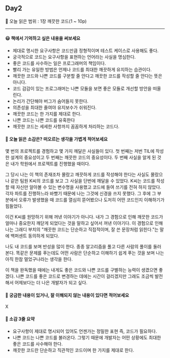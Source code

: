 ## Day2
🔖 오늘 읽은 범위 : 1장 깨끗한 코드(1 ~ 10p) 

---

#### 😃 책에서 기억하고 싶은 내용을 써보세요
- 제대로 명시한 요구사항은 코드만큼 정형적이며 테스트 케이스로 사용해도 좋다.
- 궁극적으로 코드는 요구사항을 표현하는 언어라는 사실을 명심한다.
- 좋은 코드를 사수하는 일은 프로그래머의 책임이다.
- 빨리 가는 유일한 방법은 언제나 코드를 최대한 깨끗하게 유지하는 습관이다.
- 깨끗한 코드와 나쁜 코드를 구분할 줄 안다고 깨끗한 코드를 작성할 줄 안다는 뜻은 아니다.
- 코드 감감이 있는 프로그래머는 나쁜 모듈을 보면 좋은 모듈로 개선할 방안을 떠올린다.
- 논리가 간단해야 버그가 숨어들지 못한다. 
- 의존성을 최대한 줄여야 유지보수가 쉬워진다. 
- 깨끗한 코드는 한 가지를 제대로 한다.
- 나쁜 코드는 나쁜 코드를 유혹한다
- 깨끗한 코드는 세세한 사항까지 꼼꼼하게 처리하는 코드다.

#### 🤔 오늘 읽은 소감은? 떠오르는 생각을 가볍게 적어보세요
몇 번의 프로젝트를 경험하고 몇 가지 깨달은 사실들이 있다. 첫 번째는 저번 TIL에 작성한 설계의 중요성이고 두 번째는 깨끗한 코드의 중요성이다. 두 번째 사실을 알게 된 것은 내가 학원에서 프로젝트를 진행했을 때이다.

그 당시 나는 이 책의 존재조차 몰랐고 깨끗하게 코드를 작성해야 한다는 사실도 몰랐으나 같은 팀원 K씨의 코드를 보고 그 사실을 단번에 깨달을 수 있었다. K씨는 코드를 작성할 때 자신만 알아볼 수 있는 변수명을 사용했고 코드에 들여 쓰기를 전혀 하지 않았다. 각자 파트를 진행하느라 바빴기 때문에 나는 그것에 신경을 쓰지 못했다. 그 후에 그 부분에서 오류가 발생했을 때 코드를 열심히 뜯어봤으나 도저히 어떤 코드인지 이해하기가 힘들었다.

이건 K씨를 원망하기 위해 꺼낸 이야기가 아니다. 내가 그 경험으로 인해 깨끗한 코드가 얼마나 중요한지 깨닫게 되었다는 것을 말하고 싶어서 꺼낸 이야기다. 이 경험으로 인해 나는 그래디 부치의 "깨끗한 코드는 단순하고 직접적이며, 잘 쓴 문장처럼 읽힌다."는 말에 백퍼센트 동의하게 되었다. 

나도 내 코드를 보며 반성을 많이 한다. 종종 알고리즘을 풀고 다른 사람의 풀이를 둘러본다. 똑같은 문제를 푸는데도 어떤 사람은 단순하고 이해하기 쉽게 푸는 것을 보며 나는 아직 한참 멀었구나라는 생각을 한다.

이 책을 완독했을 때에는 내게도 좋은 코드와 나쁜 코드를 구별하는 능력이 생겼으면 좋겠다. 나쁜 코드를 좋은 코드로 변경하는 데에는 시간이 걸리겠지만 그래도 조금씩 발전해서 어제보다는 더 나은 개발자가 되고 싶다. 

#### 🔎 궁금한 내용이 있거나, 잘 이해되지 않는 내용이 있다면 적어보세요 
X

#### 📝 소감 3줄 요약
- 요구사항이 제대로 명시되어 있어도 언젠가는 정밀한 표현 즉, 코드가 필요하다.
- 나쁜 코드는 나쁜 코드를 불러온다. 그렇기 때문에 개발자는 어떤 상황에도  최대한 좋은 코드를 사수해야 한다. 
- 깨끗한 코드란 단순하고 직관적인 코드이며 한 가지를 제대로 한다.
